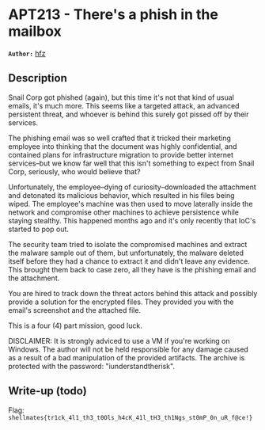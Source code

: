# APT213 - There's a phish in the mailbox

**`Author:`** [hfz](https://hfz1337.github.io)

## Description

Snail Corp got phished (again), but this time it's not that kind of usual emails, it's much more. This seems like a targeted attack, an advanced persistent threat, and whoever is behind this surely got pissed off by their services.

The phishing email was so well crafted that it tricked their marketing employee into thinking that the document was highly confidential, and contained plans for infrastructure migration to provide better internet services–but we know far well that this isn't something to expect from Snail Corp, seriously, who would believe that?

Unfortunately, the employee–dying of curiosity–downloaded the attachment and detonated its malicious behavior, which resulted in his files being wiped. The employee's machine was then used to move laterally inside the network and compromise other machines to achieve persistence while staying stealthy. This happened months ago and it's only recently that IoC's started to pop out.

The security team tried to isolate the compromised machines and extract the malware sample out of them, but unfortunately, the malware deleted itself before they had a chance to extract it and didn't leave any evidence. This brought them back to case zero, all they have is the phishing email and the attachment.

You are hired to track down the threat actors behind this attack and possibly provide a solution for the encrypted files. They provided you with the email's screenshot and the attached file.

This is a four (4) part mission, good luck.

DISCLAIMER: It is strongly adviced to use a VM if you're working on Windows. The author will not be held responsible for any damage caused as a result of a bad manipulation of the provided artifacts.
The archive is protected with the password: "iunderstandtherisk".

## Write-up (todo)


Flag: `shellmates{tr1ck_4l1_th3_t0Ols_h4cK_41l_tH3_th1Ngs_st0mP_0n_uR_f@ce!}`
